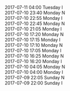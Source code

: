 2017-07-11 04:00 Tuesday  I  
2017-07-10 23:40 Monday  N  
2017-07-10 22:55 Monday  I  
2017-07-10 22:45 Monday  N  
2017-07-10 21:05 Monday  I  
2017-07-10 17:20 Monday  N  
2017-07-10 17:15 Monday  I  
2017-07-10 17:10 Monday  N  
2017-07-10 17:05 Monday  I  
2017-07-10 16:25 Monday  N  
2017-07-10 16:20 Monday  I  
2017-07-10 04:05 Monday  N  
2017-07-10 04:00 Monday  I  
2017-07-09 22:05 Sunday  N  
2017-07-09 22:00 Sunday  I  
